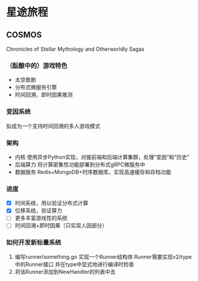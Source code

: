 #  星途旅程

## COSMOS
Chronicles of Stellar Mythology and Otherworldly Sagas

### （酝酿中的）游戏特色
- 太空歌剧
- 分布式微服务引擎
- 时间回溯，即时因果推测

### 变因系统
拟成为一个支持时间回溯的多人游戏模式

### 架构
- 内核
  使用异步Python实现，对接前端和后端计算集群，处理“变因”和“历史”
- 后端算力
  将计算密集性功能部署到分布式gRPC微服务中
- 数据服务
  Redis+MongoDB+时序数据库，实现高速缓存和存档功能

### 进度
- [x] 时间系统，用以验证分布式计算
- [x] 位移系统，验证算力
- [ ] 更多丰富游戏性的系统
- [ ] 时间回溯+即时因果（只实现人因部分）

### 如何开发新标量系统

1. 编写runner/something.go
   实现一个Runner结构体
   Runner需要实现v2/type中的Runner接口
   并在type中显式地进行编译时检查
2. 将该Runner添加到NewHandler的列表中去

